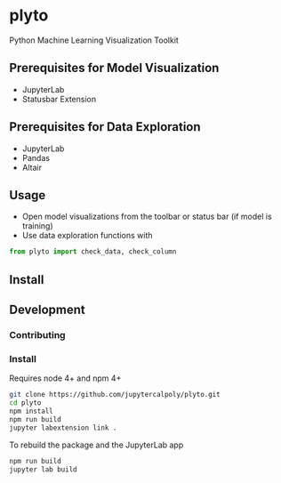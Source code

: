 # plyto
Python Machine Learning Visualization Toolkit

## Prerequisites for Model Visualization

- JupyterLab
- Statusbar Extension

## Prerequisites for Data Exploration

- JupyterLab
- Pandas
- Altair

## Usage

- Open model visualizations from the toolbar or status bar (if model is training)
- Use data exploration functions with 
```python
from plyto import check_data, check_column
```

## Install

## Development

### Contributing

### Install

Requires node 4+ and npm 4+

```bash
git clone https://github.com/jupytercalpoly/plyto.git
cd plyto
npm install
npm run build
jupyter labextension link .
```

To rebuild the package and the JupyterLab app

```bash
npm run build
jupyter lab build
```
